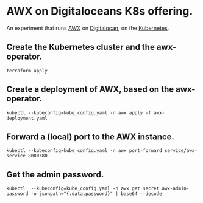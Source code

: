 # AWX on Digitaloceans K8s offering.

An experiment that runs [AWX](https://github.com/ansible/awx) on [Digitalocan](https://www.digitalocean.com), on the [Kubernetes](https://kubernetes.io).

## Create the Kubernetes cluster and the awx-operator.

```shell
terraform apply
```

## Create a deployment of AWX, based on the awx-operator.

```shell
kubectl --kubeconfig=kube_config.yaml -n awx apply -f awx-deployment.yaml
```

## Forward a (local) port to the AWX instance.

```shell
kubectl --kubeconfig=kube_config.yaml -n awx port-forward service/awx-service 8080:80
```

## Get the admin password.

```shell
kubectl  --kubeconfig=kube_config.yaml -n awx get secret awx-admin-password -o jsonpath="{.data.password}" | base64 --decode
```
